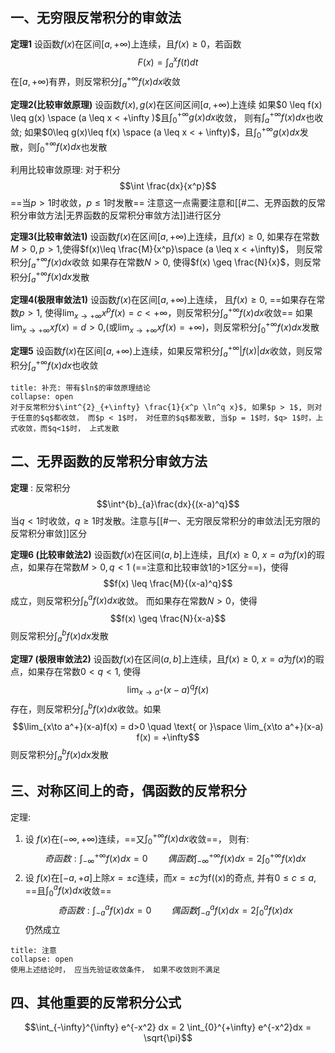 ## 一、无穷限反常积分的审敛法
**定理1** 设函数$f(x)$在区间$[a, +\infty)$上连续，且$f(x)\geq 0$，若函数
$$F(x) = \int^{x}_{a} f(t) dt$$
在$[a, +\infty)$有界，则反常积分$\int^{+\infty}_{a} f(x)dx$收敛

**定理2(比较审敛原理)**
设函数$f(x), g(x)$在区间区间$[a, +\infty)$上连续
如果$0 \leq  f(x) \leq g(x) \space (a \leq x < +\infty )$且$\int^{+\infty}_{0}g(x)dx$收敛， 则有$\int^{+\infty}_{a}f(x)dx$也收敛;
如果$0\leq g(x)\leq f(x) \space (a \leq x < + \infty)$，且$\int^{+\infty}_{0}g(x)dx$发散，则$\int^{+\infty}_{0}f(x)dx$也发散

利用比较审敛原理: 对于积分
$$\int \frac{dx}{x^p}$$
==当$p>1$时收敛，$p\leq 1$时发散==
注意这一点需要注意和[[#二、无界函数的反常积分审敛方法|无界函数的反常积分审敛方法]]进行区分

**定理3(比较审敛法1)**
设函数$f(x)$在区间$[a, +\infty)$上连续，且$f(x)\geq 0$, 
如果存在常数$M>0, p>1$,使得$f(x)\leq \frac{M}{x^p}\space (a \leq x < +\infty)$， 则反常积分$\int^{+\infty}_{a} f(x)dx$收敛
如果存在常数$N >0,$ 使得$f(x) \geq \frac{N}{x}$，则反常积分$\int^{+\infty}_{a}f(x)dx$发散

**定理4(极限审敛法1)**
设函数$f(x)$在区间$[a, +\infty)$上连续， 且$f(x)\geq 0$, 
==如果存在常数$p>1$, 使得$\lim_{x\to +\infty}x^p f(x) = c< +\infty$，则反常积分$\int^{+\infty}_{a}f(x)dx$收敛==
如果$\lim_{x\to +\infty}xf(x) = d>0$,(或$\lim_{x\to + \infty} xf(x) =+\infty$)，则反常积分$\int^{+\infty}_{0}f(x)dx$发散

**定理5** 设函数$f(x)$在区间$[a, +\infty)$上连续，如果反常积分$\int^{+\infty}_{a}|f(x)| dx$收敛，则反常积分$\int^{+\infty}_{a}f(x) dx$也收敛

`````ad-note
title: 补充: 带有$ln$的审敛原理结论
collapse: open
对于反常积分$\int^{2}_{+\infty} \frac{1}{x^p \ln^q x}$, 如果$p > 1$, 则对于任意的$q$都收敛， 而$p < 1$时， 对任意的$q$都发散, 当$p = 1$时，$q> 1$时，上式收敛，而$q<1$时， 上式发散
`````


## 二、无界函数的反常积分审敛方法
**定理** : 反常积分
$$\int^{b}_{a}\frac{dx}{(x-a)^q}$$
当$q< 1$时收敛，$q\geq 1$时发散。注意与[[#一、无穷限反常积分的审敛法|无穷限的反常积分审敛]]区分

**定理6 (比较审敛法2)**
设函数$f(x)$在区间$(a,b]$上连续，且$f(x)\geq0$, $x = a$为$f(x)$的瑕点，如果存在常数$M>0, q<1$ (==注意和比较审敛1的>1区分==)，使得
$$f(x) \leq \frac{M}{(x-a)^q}$$
成立，则反常积分$\int^{a}_{b}f(x)dx$收敛。 而如果存在常数$N>0$，使得
$$f(x) \geq \frac{N}{x-a}$$
则反常积分$\int^{b}_{a}f(x)dx$发散

**定理7 (极限审敛法2)** 设函数$f(x)$在区间$(a,b]$上连续，且$f(x)\geq 0$, $x=a$为$f(x)$的瑕点，如果存在常数$0<q<1$, 使得
$$\lim_{x\to a^+}(x-a)^q f(x)$$
存在，则反常积分$\int^{b}_{a}f(x)dx$收敛。如果
$$\lim_{x\to a^+}(x-a)f(x) = d>0 \quad  \text{ or }\space \lim_{x\to a^+}(x-a) f(x) = +\infty$$
则反常积分$\int^{b}_{a}f(x)dx$发散

## 三、对称区间上的奇，偶函数的反常积分
定理: 
1. 设 $f(x)$在$(-\infty, +\infty)$连续，==又$\int_{0}^{+\infty} f(x)dx$收敛==， 则有: 
$$奇函数: \int_{-\infty}^{+ \infty} f(x)dx = 0 \qquad 偶函数 \int_{-\infty}^{ + \infty}f(x) dx = 2\int_{0}^{+\infty} f(x) dx$$
2. 设 $f(x)$在$[- a, +a]$上除$x = \pm c$连续，而$x = \pm c$为f((x)的奇点, 并有$0 \leq c \leq a$, ==且$\int_{0}^{a} f(x) dx$收敛==
$$奇函数: \int_{-a}^{a} f(x)dx = 0 \qquad 偶函数 \int_{- a}^{ a}f(x) dx = 2\int_{0}^{a} f(x) dx$$
仍然成立
`````ad-caution
title: 注意
collapse: open
使用上述结论时， 应当先验证收敛条件， 如果不收敛则不满足 
`````
## 四、其他重要的反常积分公式
$$\int_{-\infty}^{\infty} e^{-x^2} dx = 2 \int_{0}^{+\infty} e^{-x^2}dx = \sqrt{\pi}$$
